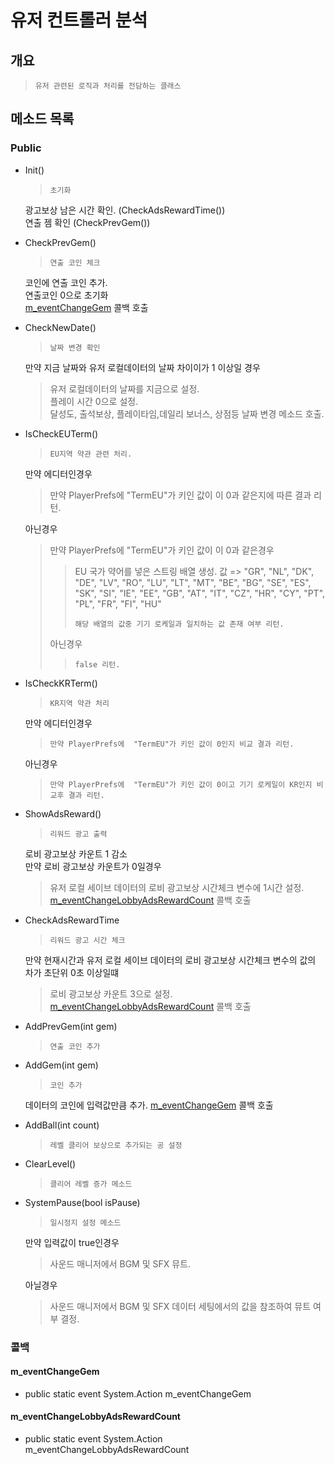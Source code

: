 # 유저 컨트롤러 분석
## 개요
>     유저 관련된 로직과 처리를 전담하는 클래스
## 메소드 목록
### Public
- Init()
    >     초기화
    광고보상 남은 시간 확인. (CheckAdsRewardTime())  
    연출 젬 확인 (CheckPrevGem())

- CheckPrevGem()
    >     연출 코인 체크  
    코인에 연출 코인 추가.  
    연출코인 0으로 초기화  
    [m_eventChangeGem](#meventchangegem) 콜백 호출

-  CheckNewDate()
    >     날짜 변경 확인
    만약 지금 날짜와 유저 로컬데이터의 날짜 차이이가 1 이상일 경우
    > 유저 로컬데이터의 날짜를 지금으로 설정.  
    > 플레이 시간 0으로 설정.  
    > 달성도, 출석보상, 플레이타임,데일리 보너스, 상점등 날짜 변경 메소드 호출.

- IsCheckEUTerm()
    >     EU지역 약관 관련 처리.
    만약 에디터인경우
    >   만약 PlayerPrefs에  "TermEU"가 키인 값이 이 0과 같은지에 따른 결과 리턴.

    아닌경우
    > 만약 PlayerPrefs에  "TermEU"가 키인 값이 이 0과 같은경우
    >> EU 국가 약어를 넣은 스트링 배열 생성.    값 => "GR", "NL", "DK", "DE", "LV", "RO", "LU", "LT", "MT", "BE", "BG", "SE", "ES", "SK", "SI", "IE", "EE", "GB", "AT", "IT", "CZ", "HR", "CY", "PT", "PL", "FR", "FI", "HU"    
    >>
    >>     해당 배열의 값중 기기 로케일과 일치하는 값 존재 여부 리턴.
    > 아닌경우
    >>     false 리턴.

- IsCheckKRTerm()
    >     KR지역 약관 처리
    만약 에디터인경우
    >     만약 PlayerPrefs에  "TermEU"가 키인 값이 0인지 비교 결과 리턴.
    아닌경우
    >     만약 PlayerPrefs에  "TermEU"가 키인 값이 0이고 기기 로케일이 KR인지 비교후 결과 리턴.

- ShowAdsReward()
    >     리워드 광고 출력  
    로비 광고보상 카운트 1 감소  
    만약 로비 광고보상 카운트가 0일경우  
    > 유저 로컬 세이브 데이터의 로비 광고보상 시간체크 변수에 1시간 설정.  
    > [m_eventChangeLobbyAdsRewardCount](#meventchangelobbyadsrewardcount) 콜백 호출  

- CheckAdsRewardTime
    >     리워드 광고 시간 체크
    만약 현재시간과 유저 로컬 세이브 데이터의 로비 광고보상 시간체크 변수의 값의 차가 초단위 0초 이상일떄
    > 로비 광고보상 카운트 3으로 설정.  
    > [m_eventChangeLobbyAdsRewardCount](#meventchangelobbyadsrewardcount) 콜백 호출  

- AddPrevGem(int gem)
    >     연출 코인 추가

- AddGem(int gem)
    >     코인 추가
    데이터의 코인에 입력값만큼 추가.
    [m_eventChangeGem](#meventchangegem) 콜백 호출

- AddBall(int count)
    >     레벨 클리어 보상으로 추가되는 공 설정

- ClearLevel()
    >     클리어 레벨 증가 메소드

- SystemPause(bool isPause)
    >     일시정지 설정 메소드
    만약 입력값이 true인경우
    > 사운드 매니저에서 BGM 및 SFX 뮤트.

    아닐경우
    >  사운드 매니저에서 BGM 및 SFX 데이터 세팅에서의 값을 참조하여 뮤트 여부 결정.

### 콜백
#### m_eventChangeGem
- public static event System.Action m_eventChangeGem

#### m_eventChangeLobbyAdsRewardCount
- public static event System.Action m_eventChangeLobbyAdsRewardCount